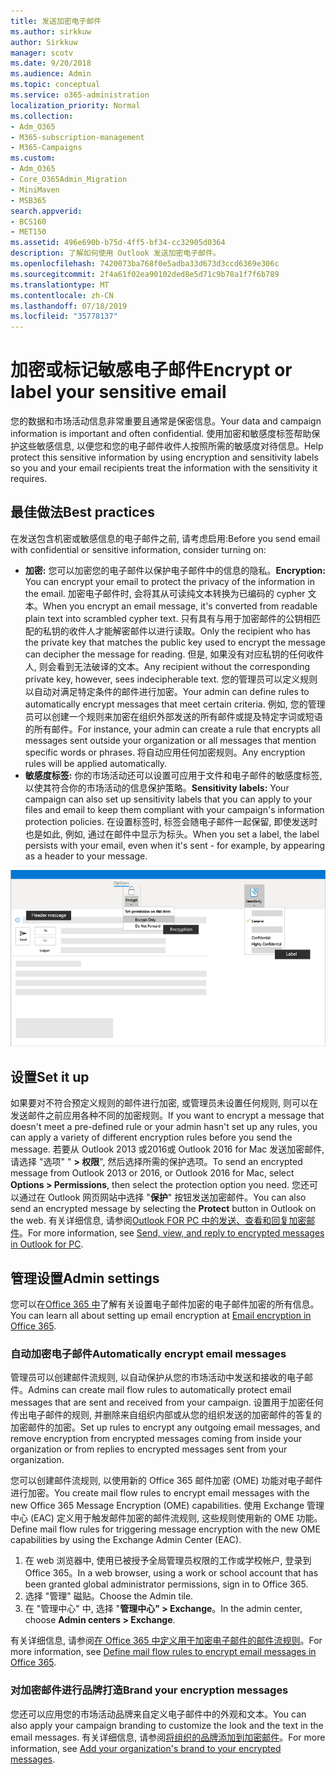```yaml
---
title: 发送加密电子邮件
ms.author: sirkkuw
author: Sirkkuw
manager: scotv
ms.date: 9/20/2018
ms.audience: Admin
ms.topic: conceptual
ms.service: o365-administration
localization_priority: Normal
ms.collection:
- Adm_O365
- M365-subscription-management
- M365-Campaigns
ms.custom:
- Adm_O365
- Core_O365Admin_Migration
- MiniMaven
- MSB365
search.appverid:
- BCS160
- MET150
ms.assetid: 496e690b-b75d-4ff5-bf34-cc32905d0364
description: 了解如何使用 Outlook 发送加密电子邮件。
ms.openlocfilehash: 7420073ba768f0e5adba33d673d3ccd6369e306c
ms.sourcegitcommit: 2f4a61f02ea90102ded8e5d71c9b78a1f7f6b789
ms.translationtype: MT
ms.contentlocale: zh-CN
ms.lasthandoff: 07/18/2019
ms.locfileid: "35778137"
---
```

# <a name="encrypt-or-label-your-sensitive-email"></a><span data-ttu-id="cb1cc-103">加密或标记敏感电子邮件</span><span class="sxs-lookup"><span data-stu-id="cb1cc-103">Encrypt or label your sensitive email</span></span>

<span data-ttu-id="cb1cc-104">您的数据和市场活动信息非常重要且通常是保密信息。</span><span class="sxs-lookup"><span data-stu-id="cb1cc-104">Your data and campaign information is important and often confidential.</span></span> <span data-ttu-id="cb1cc-105">使用加密和敏感度标签帮助保护这些敏感信息, 以便您和您的电子邮件收件人按照所需的敏感度对待信息。</span><span class="sxs-lookup"><span data-stu-id="cb1cc-105">Help protect this sensitive information by using encryption and sensitivity labels so you and your email recipients treat the information with the sensitivity it requires.</span></span>


## <a name="best-practices"></a><span data-ttu-id="cb1cc-106">最佳做法</span><span class="sxs-lookup"><span data-stu-id="cb1cc-106">Best practices</span></span>

<span data-ttu-id="cb1cc-107">在发送包含机密或敏感信息的电子邮件之前, 请考虑启用:</span><span class="sxs-lookup"><span data-stu-id="cb1cc-107">Before you send email with confidential or sensitive information, consider turning on:</span></span>

- <span data-ttu-id="cb1cc-108">**加密:** 您可以加密您的电子邮件以保护电子邮件中的信息的隐私。</span><span class="sxs-lookup"><span data-stu-id="cb1cc-108">**Encryption:** You can encrypt your email to protect the privacy of the information in the email.</span></span> <span data-ttu-id="cb1cc-109">加密电子邮件时, 会将其从可读纯文本转换为已编码的 cypher 文本。</span><span class="sxs-lookup"><span data-stu-id="cb1cc-109">When you encrypt an email message, it's converted from readable plain text into scrambled cypher text.</span></span> <span data-ttu-id="cb1cc-110">只有具有与用于加密邮件的公钥相匹配的私钥的收件人才能解密邮件以进行读取。</span><span class="sxs-lookup"><span data-stu-id="cb1cc-110">Only the recipient who has the private key that matches the public key used to encrypt the message can decipher the message for reading.</span></span> <span data-ttu-id="cb1cc-111">但是, 如果没有对应私钥的任何收件人, 则会看到无法破译的文本。</span><span class="sxs-lookup"><span data-stu-id="cb1cc-111">Any recipient without the corresponding private key, however, sees indecipherable text.</span></span> <span data-ttu-id="cb1cc-112">您的管理员可以定义规则以自动对满足特定条件的邮件进行加密。</span><span class="sxs-lookup"><span data-stu-id="cb1cc-112">Your admin can define rules to automatically encrypt messages that meet certain criteria.</span></span> <span data-ttu-id="cb1cc-113">例如, 您的管理员可以创建一个规则来加密在组织外部发送的所有邮件或提及特定字词或短语的所有邮件。</span><span class="sxs-lookup"><span data-stu-id="cb1cc-113">For instance, your admin can create a rule that encrypts all messages sent outside your organization or all messages that mention specific words or phrases.</span></span> <span data-ttu-id="cb1cc-114">将自动应用任何加密规则。</span><span class="sxs-lookup"><span data-stu-id="cb1cc-114">Any encryption rules will be applied automatically.</span></span>
- <span data-ttu-id="cb1cc-115">**敏感度标签:** 你的市场活动还可以设置可应用于文件和电子邮件的敏感度标签, 以使其符合你的市场活动的信息保护策略。</span><span class="sxs-lookup"><span data-stu-id="cb1cc-115">**Sensitivity labels:** Your campaign can also set up sensitivity labels that you can apply to your files and email to keep them compliant with your campaign's information protection policies.</span></span> <span data-ttu-id="cb1cc-116">在设置标签时, 标签会随电子邮件一起保留, 即使发送时也是如此, 例如, 通过在邮件中显示为标头。</span><span class="sxs-lookup"><span data-stu-id="cb1cc-116">When you set a label, the label persists with your email, even when it's sent - for example, by appearing as a header to your message.</span></span>

![包含标签和加密标注的电子邮件的关系图](media/m365-campaign-email-encrypt.png)


## <a name="set-it-up"></a><span data-ttu-id="cb1cc-118">设置</span><span class="sxs-lookup"><span data-stu-id="cb1cc-118">Set it up</span></span>

<span data-ttu-id="cb1cc-119">如果要对不符合预定义规则的邮件进行加密, 或管理员未设置任何规则, 则可以在发送邮件之前应用各种不同的加密规则。</span><span class="sxs-lookup"><span data-stu-id="cb1cc-119">If you want to encrypt a message that doesn't meet a pre-defined rule or your admin hasn't set up any rules, you can apply a variety of different encryption rules before you send the message.</span></span> <span data-ttu-id="cb1cc-120">若要从 Outlook 2013 或2016或 Outlook 2016 for Mac 发送加密邮件, 请选择 "选项" " **> 权限**", 然后选择所需的保护选项。</span><span class="sxs-lookup"><span data-stu-id="cb1cc-120">To send an encrypted message from Outlook 2013 or 2016, or Outlook 2016 for Mac, select **Options > Permissions**, then select the protection option you need.</span></span> <span data-ttu-id="cb1cc-121">您还可以通过在 Outlook 网页网站中选择 "**保护**" 按钮发送加密邮件。</span><span class="sxs-lookup"><span data-stu-id="cb1cc-121">You can also send an encrypted message by selecting the **Protect** button in Outlook on the web.</span></span> <span data-ttu-id="cb1cc-122">有关详细信息, 请参阅[Outlook FOR PC 中的发送、查看和回复加密邮件](https://support.office.com/en-us/article/send-view-and-reply-to-encrypted-messages-in-outlook-for-pc-eaa43495-9bbb-4fca-922a-df90dee51980?ui=en-US&rs=en-US&ad=US)。</span><span class="sxs-lookup"><span data-stu-id="cb1cc-122">For more information, see [Send, view, and reply to encrypted messages in Outlook for PC](https://support.office.com/en-us/article/send-view-and-reply-to-encrypted-messages-in-outlook-for-pc-eaa43495-9bbb-4fca-922a-df90dee51980?ui=en-US&rs=en-US&ad=US).</span></span>

## <a name="admin-settings"></a><span data-ttu-id="cb1cc-123">管理设置</span><span class="sxs-lookup"><span data-stu-id="cb1cc-123">Admin settings</span></span>

<span data-ttu-id="cb1cc-124">您可以在[Office 365 中](https://docs.microsoft.com/en-us/office365/securitycompliance/email-encryption)了解有关设置电子邮件加密的电子邮件加密的所有信息。</span><span class="sxs-lookup"><span data-stu-id="cb1cc-124">You can learn all about setting up email encryption at [Email encryption in Office 365](https://docs.microsoft.com/en-us/office365/securitycompliance/email-encryption).</span></span>

### <a name="automatically-encrypt-email-messages"></a><span data-ttu-id="cb1cc-125">自动加密电子邮件</span><span class="sxs-lookup"><span data-stu-id="cb1cc-125">Automatically encrypt email messages</span></span>

<span data-ttu-id="cb1cc-126">管理员可以创建邮件流规则, 以自动保护从您的市场活动中发送和接收的电子邮件。</span><span class="sxs-lookup"><span data-stu-id="cb1cc-126">Admins can create mail flow rules to automatically protect email messages that are sent and received from your campaign.</span></span> <span data-ttu-id="cb1cc-127">设置用于加密任何传出电子邮件的规则, 并删除来自组织内部或从您的组织发送的加密邮件的答复的加密邮件的加密。</span><span class="sxs-lookup"><span data-stu-id="cb1cc-127">Set up rules to encrypt any outgoing email messages, and remove encryption from encrypted messages coming from inside your organization or from replies to encrypted messages sent from your organization.</span></span> 

<span data-ttu-id="cb1cc-128">您可以创建邮件流规则, 以使用新的 Office 365 邮件加密 (OME) 功能对电子邮件进行加密。</span><span class="sxs-lookup"><span data-stu-id="cb1cc-128">You create mail flow rules to encrypt email messages with the new Office 365 Message Encryption (OME) capabilities.</span></span> <span data-ttu-id="cb1cc-129">使用 Exchange 管理中心 (EAC) 定义用于触发邮件加密的邮件流规则, 这些规则使用新的 OME 功能。</span><span class="sxs-lookup"><span data-stu-id="cb1cc-129">Define mail flow rules for triggering message encryption with the new OME capabilities by using the Exchange Admin Center (EAC).</span></span> 

1. <span data-ttu-id="cb1cc-130">在 web 浏览器中, 使用已被授予全局管理员权限的工作或学校帐户, 登录到 Office 365。</span><span class="sxs-lookup"><span data-stu-id="cb1cc-130">In a web browser, using a work or school account that has been granted global administrator permissions, sign in to Office 365.</span></span> 
2. <span data-ttu-id="cb1cc-131">选择 "管理" 磁贴。</span><span class="sxs-lookup"><span data-stu-id="cb1cc-131">Choose the Admin tile.</span></span> 
3. <span data-ttu-id="cb1cc-132">在 "管理中心" 中, 选择 "**管理中心" > Exchange**。</span><span class="sxs-lookup"><span data-stu-id="cb1cc-132">In the admin center, choose **Admin centers > Exchange**.</span></span> 

<span data-ttu-id="cb1cc-133">有关详细信息, 请参阅[在 Office 365 中定义用于加密电子邮件的邮件流规则](https://docs.microsoft.com/en-us/office365/securitycompliance/define-mail-flow-rules-to-encrypt-email)。</span><span class="sxs-lookup"><span data-stu-id="cb1cc-133">For more information, see [Define mail flow rules to encrypt email messages in Office 365](https://docs.microsoft.com/en-us/office365/securitycompliance/define-mail-flow-rules-to-encrypt-email).</span></span>

### <a name="brand-your-encryption-messages"></a><span data-ttu-id="cb1cc-134">对加密邮件进行品牌打造</span><span class="sxs-lookup"><span data-stu-id="cb1cc-134">Brand your encryption messages</span></span>

<span data-ttu-id="cb1cc-135">您还可以应用您的市场活动品牌来自定义电子邮件中的外观和文本。</span><span class="sxs-lookup"><span data-stu-id="cb1cc-135">You can also apply your campaign branding to customize the look and the text in the email messages.</span></span> <span data-ttu-id="cb1cc-136">有关详细信息, 请参阅[将组织的品牌添加到加密邮件](https://docs.microsoft.com/en-us/office365/securitycompliance/email-encryption)。</span><span class="sxs-lookup"><span data-stu-id="cb1cc-136">For more information, see [Add your organization's brand to your encrypted messages](https://docs.microsoft.com/en-us/office365/securitycompliance/email-encryption).</span></span>

